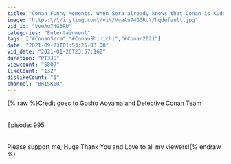 ```yaml
---
title: "Conan Funny Moments. When Sera already knows that Conan is Kudo Shinichi!"
image: "https:\/\/i.ytimg.com\/vi\/VveAu74G3RU\/hqdefault.jpg"
vid_id: "VveAu74G3RU"
categories: "Entertainment"
tags: ["#ConanSera","#ConanShinichi","#Conan2021"]
date: "2021-09-23T01:53:25+03:00"
vid_date: "2021-01-26T23:57:16Z"
duration: "PT33S"
viewcount: "5807"
likeCount: "132"
dislikeCount: "1"
channel: "BRISKER"
---
```

{% raw %}Credit goes to Gosho Aoyama and Detective Conan Team<br /><br /><br />Episode: 995<br /><br /><br />Please support me, Huge Thank You and Love to all my viewers!{% endraw %}
